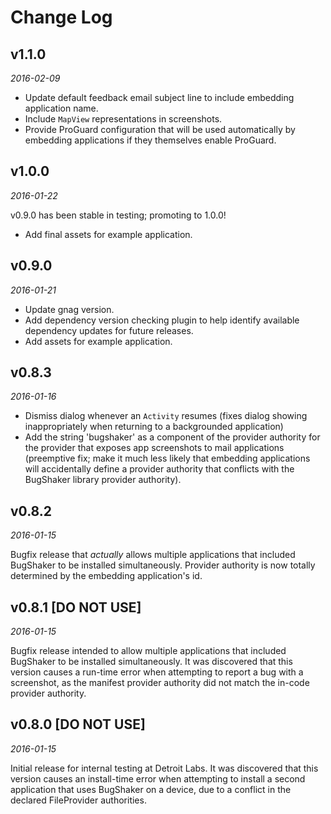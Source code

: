 # Change Log

## v1.1.0

_2016-02-09_

- Update default feedback email subject line to include embedding application name.
- Include `MapView` representations in screenshots.
- Provide ProGuard configuration that will be used automatically by embedding applications if they themselves enable ProGuard.

## v1.0.0

_2016-01-22_

v0.9.0 has been stable in testing; promoting to 1.0.0!

- Add final assets for example application.

## v0.9.0

_2016-01-21_

- Update gnag version.
- Add dependency version checking plugin to help identify available dependency updates for future releases.
- Add assets for example application.

## v0.8.3

_2016-01-16_

- Dismiss dialog whenever an `Activity` resumes (fixes dialog showing inappropriately when returning to a backgrounded application)
- Add the string 'bugshaker' as a component of the provider authority for the provider that exposes app screenshots to mail applications (preemptive fix; make it much less likely that embedding applications will accidentally define a provider authority that conflicts with the BugShaker library provider authority).

## v0.8.2

_2016-01-15_

Bugfix release that _actually_ allows multiple applications that included BugShaker to be installed simultaneously. Provider authority is now totally determined by the embedding application's id.

## v0.8.1 [DO NOT USE]

_2016-01-15_

Bugfix release intended to allow multiple applications that included BugShaker to be installed simultaneously. It was discovered that this version causes a run-time error when attempting to report a bug with a screenshot, as the manifest provider authority did not match the in-code provider authority.

## v0.8.0 [DO NOT USE]

_2016-01-15_

Initial release for internal testing at Detroit Labs. It was discovered that this version causes an install-time error when attempting to install a second application that uses BugShaker on a device, due to a conflict in the declared FileProvider authorities.
